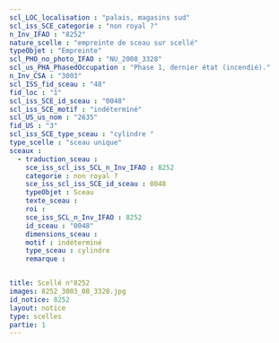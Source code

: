 ```yaml
---
scl_LOC_localisation : "palais, magasins sud"
scl_iss_SCE_categorie : "non royal ?"
n_Inv_IFAO : "8252"
nature_scelle : "empreinte de sceau sur scellé"
typeObjet : "Empreinte"
scl_PHO_no_photo_IFAO : "NU_2008_3328"
scl_us_PHA_PhasedOccupation : "Phase 1, dernier état (incendié)."
n_Inv_CSA : "3003"
scl_ISS_fid_sceau : "48"
fid_loc : "1"
scl_iss_SCE_id_sceau : "0048"
scl_iss_SCE_motif : "indéterminé"
scl_US_us_nom : "2635"
fid_US : "3"
scl_iss_SCE_type_sceau : "cylindre "
type_scelle : "sceau unique"
sceaux :
  - traduction_sceau : 
    sce_iss_scl_iss_SCL_n_Inv_IFAO : 8252
    categorie : non royal ?
    sce_iss_scl_iss_SCE_id_sceau : 0048
    typeObjet : Sceau
    texte_sceau : 
    roi : 
    sce_iss_SCL_n_Inv_IFAO : 8252
    id_sceau : "0048"
    dimensions_sceau : 
    motif : indéterminé
    type_sceau : cylindre 
    remarque : 


title: Scellé n°8252
images: 8252_3003_08_3328.jpg
id_notice: 8252
layout: notice
type: scelles
partie: 1
---
```

